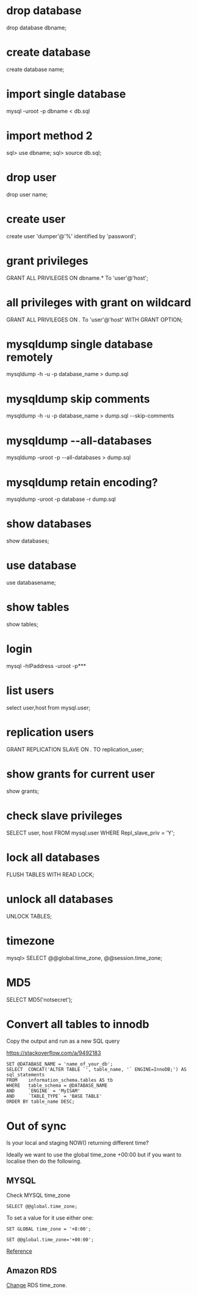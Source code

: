 # drop database
drop database dbname;

# create database
create database name;

# import single database
mysql -uroot -p dbname < db.sql

# import method 2
sql> use dbname;
sql> source db.sql;

# drop user
drop user name;

# create user
create user 'dumper'@'%' identified by 'password';

# grant privileges
GRANT ALL PRIVILEGES ON dbname.* To 'user'@'host';

# all privileges with grant on wildcard
GRANT ALL PRIVILEGES ON *.* To 'user'@'host' WITH GRANT OPTION;

# mysqldump single database remotely
mysqldump -h -u -p database_name > dump.sql 

# mysqldump skip comments
mysqldump -h -u -p database_name > dump.sql --skip-comments

# mysqldump --all-databases
mysqldump -uroot -p --all-databases > dump.sql

# mysqldump retain encoding?
mysqldump -uroot -p database -r dump.sql

# show databases
show databases;

# use database
use databasename;

# show tables
show tables;

# login
mysql -hIPaddress -uroot -p***

# list users
select user,host from mysql.user;

# replication users
GRANT REPLICATION SLAVE ON *.* TO replication_user;

# show grants for current user
show grants;

# check slave privileges
SELECT user, host FROM mysql.user WHERE Repl_slave_priv = 'Y';

# lock all databases
FLUSH TABLES WITH READ LOCK;

# unlock all databases
UNLOCK TABLES;

# timezone 
mysql> SELECT @@global.time_zone, @@session.time_zone;

# MD5
SELECT MD5('notsecret'); 

# Convert all tables to innodb
Copy the output and run as a new SQL query

https://stackoverflow.com/a/9492183

```
SET @DATABASE_NAME = 'name_of_your_db';
SELECT  CONCAT('ALTER TABLE `', table_name, '` ENGINE=InnoDB;') AS sql_statements
FROM    information_schema.tables AS tb
WHERE   table_schema = @DATABASE_NAME
AND     `ENGINE` = 'MyISAM'
AND     `TABLE_TYPE` = 'BASE TABLE'
ORDER BY table_name DESC;
```

# Out of sync
Is your local and staging NOW() returning different time?

Ideally we want to use the global time_zone +00:00 but if you want to localise then do the following.

## MYSQL
Check MYSQL time_zone

`SELECT @@global.time_zone;`

To set a value for it use either one:

`SET GLOBAL time_zone = '+8:00';`

`SET @@global.time_zone='+00:00';`

[Reference](https://stackoverflow.com/questions/19023978/should-mysql-have-its-timezone-set-to-utc)

## Amazon RDS

[Change](https://aws.amazon.com/premiumsupport/knowledge-center/rds-change-time-zone/) RDS time_zone.
